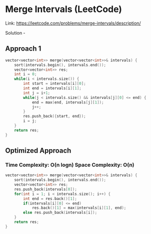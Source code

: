 # Merge Intervals (LeetCode)
Link: https://leetcode.com/problems/merge-intervals/description/

Solution - 
## Approach 1
```C++
vector<vector<int>> merge(vector<vector<int>>& intervals) {
    sort(intervals.begin(), intervals.end());
    vector<vector<int>> res;
    int i = 0;
    while(i < intervals.size()) {
        int start = intervals[i][0];
        int end = intervals[i][1];
        int j = i+1;
        while(j < intervals.size() && intervals[j][0] <= end) {
            end = max(end, intervals[j][1]);
            j++;
        }
        res.push_back({start, end});
        i = j;
    }
    return res;
}
```

## Optimized Approach
### Time Complexity: O(n logn) Space Complexity: O(n)
```C++
vector<vector<int>> merge(vector<vector<int>>& intervals) {
    sort(intervals.begin(), intervals.end());
    vector<vector<int>> res;
    res.push_back(intervals[0]);
    for(int i = 1; i < intervals.size(); i++) {
        int end = res.back()[1];
        if(intervals[i][0] <= end) 
            res.back()[1] = max(intervals[i][1], end);
        else res.push_back(intervals[i]);
    }
    return res;
}
```
